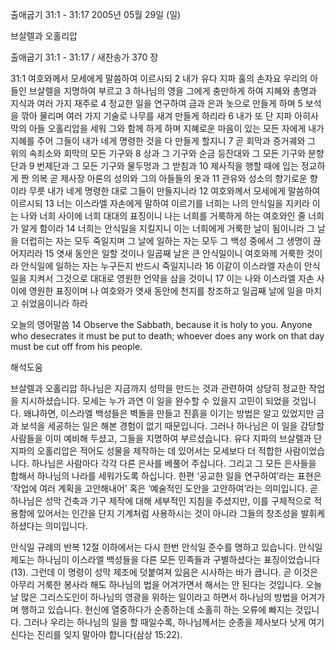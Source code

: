 출애굽기 31:1 - 31:17 
2005년 05월 29일 (일)

브살렐과 오홀리압



출애굽기 31:1 - 31:17 / 새찬송가 370 장


31:1 여호와께서 모세에게 말씀하여 이르시되 2 내가 유다 지파 훌의 손자요 우리의 아들인 브살렐을 지명하여 부르고 3 하나님의 영을 그에게 충만하게 하여 지혜와 총명과 지식과 여러 가지 재주로 4 정교한 일을 연구하여 금과 은과 놋으로 만들게 하며 5 보석을 깎아 물리며 여러 가지 기술로 나무를 새겨 만들게 하리라 6 내가 또 단 지파 아히사막의 아들 오홀리압을 세워 그와 함께 하게 하며 지혜로운 마음이 있는 모든 자에게 내가 지혜를 주어 그들이 내가 네게 명령한 것을 다 만들게 할지니 7 곧 회막과 증거궤와 그 위의 속죄소와 회막의 모든 기구와 8 상과 그 기구와 순금 등잔대와 그 모든 기구와 분향단과 9 번제단과 그 모든 기구와 물두멍과 그 받침과 10 제사직을 행할 때에 입는 정교하게 짠 의복 곧 제사장 아론의 성의와 그의 아들들의 옷과 11 관유와 성소의 향기로운 향이라 무릇 내가 네게 명령한 대로 그들이 만들지니라 12 여호와께서 모세에게 말씀하여 이르시되 13 너는 이스라엘 자손에게 말하여 이르기를 너희는 나의 안식일을 지키라 이는 나와 너희 사이에 너희 대대의 표징이니 나는 너희를 거룩하게 하는 여호와인 줄 너희가 알게 함이라 14 너희는 안식일을 지킬지니 이는 너희에게 거룩한 날이 됨이니라 그 날을 더럽히는 자는 모두 죽일지며 그 날에 일하는 자는 모두 그 백성 중에서 그 생명이 끊어지리라 15 엿새 동안은 일할 것이나 일곱째 날은 큰 안식일이니 여호와께 거룩한 것이라 안식일에 일하는 자는 누구든지 반드시 죽일지니라 16 이같이 이스라엘 자손이 안식일을 지켜서 그것으로 대대로 영원한 언약을 삼을 것이니 17 이는 나와 이스라엘 자손 사이에 영원한 표징이며 나 여호와가 엿새 동안에 천지를 창조하고 일곱째 날에 일을 마치고 쉬었음이니라 하라 

오늘의 영어말씀 
14 Observe the Sabbath, because it is holy to you. Anyone who desecrates it must be put to death; whoever does any work on that day must be cut off from his people.

해석도움





브살렐과 오홀리압 
하나님은 지금까지 성막을 만드는 것과 관련하여 상당히 정교한 작업을 지시하셨습니다. 모세는 누가 과연 이 일을 완수할 수 있을지 고민이 되었을 것입니다. 왜냐하면, 이스라엘 백성들은 벽돌을 만들고 진흙을 이기는 방법은 알고 있었지만 금과 보석을 세공하는 일은 해본 경험이 없기 때문입니다. 그러나 하나님은 이 일을 감당할 사람들을 이미 예비해 두셨고, 그들을 지명하여 부르셨습니다. 유다 지파의 브살렐과 단 지파의 오홀리압은 적어도 성물을 제작하는 데 있어서는 모세보다 더 적합한 사람이었습니다. 하나님은 사람마다 각각 다른 은사를 베풀어 주십니다. 그리고 그 모든 은사들을 합해서 하나님의 나라를 세워가도록 하십니다. 한편 ‘공교한 일을 연구하여’라는 표현은 ‘작업에 여러 계획을 고안해내어’ 혹은 ‘예술적인 도안을 고안하여’라는 의미입니다. 곧 하나님은 성막 건축과 기구 제작에 대해 세부적인 지침을 주셨지만, 이를 구체적으로 적용함에 있어서는 인간을 단지 기계처럼 사용하시는 것이 아니라 그들의 창조성을 발휘케 하셨다는 의미입니다. 

안식일 규례의 반복 
12절 이하에서는 다시 한번 안식일 준수를 명하고 있습니다. 안식일 제도는 하나님이 이스라엘 백성들을 다른 모든 민족들과 구별하셨다는 표징이었습니다(13). 그런데 이 명령이 성막 제조에 덧붙여져 있음은 시사하는 바가 큽니다. 곧 이것은 아무리 거룩한 봉사라 해도 하나님의 법을 어겨가면서 해서는 안 된다는 것입니다. 오늘날 많은 그리스도인이 하나님의 영광을 위하는 일이라고 하면서 하나님의 방법을 어겨가며 행하고 있습니다. 헌신에 열중하다가 순종하는데 소홀히 하는 오류에 빠지는 것입니다. 그러나 우리는 하나님의 일을 할 때일수록, 하나님께서는 순종을 제사보다 낫게 여기신다는 진리를 잊지 말아야 합니다(삼상 15:22).